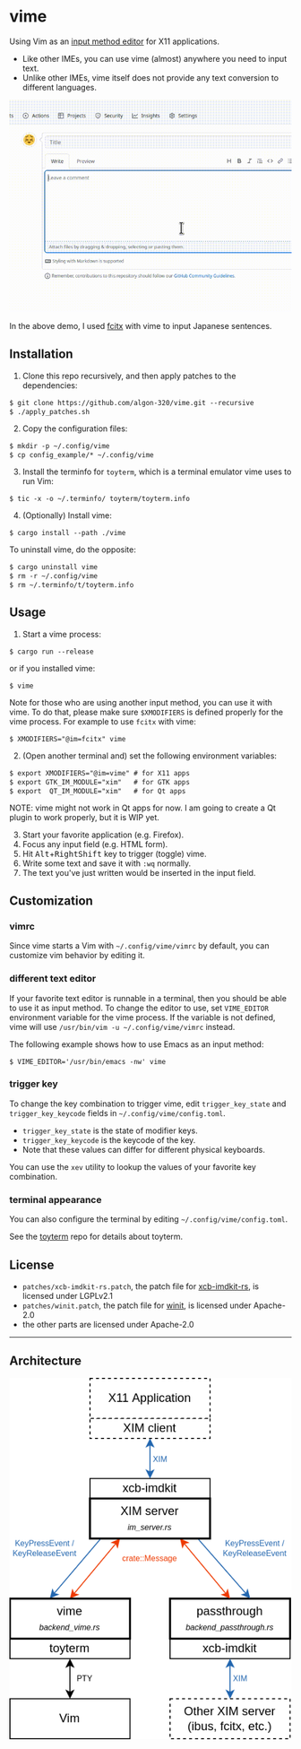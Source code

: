 # vime

Using Vim as an [input method editor](https://en.wikipedia.org/wiki/Input_method) for X11 applications.

- Like other IMEs, you can use vime (almost) anywhere you need to input text.
- Unlike other IMEs, vime itself does not provide any text conversion to different languages.

![demo](docs/demo.gif)

In the above demo, I used [fcitx](https://github.com/fcitx/fcitx5) with vime to input Japanese sentences.

## Installation

1. Clone this repo recursively, and then apply patches to the dependencies:
```
$ git clone https://github.com/algon-320/vime.git --recursive
$ ./apply_patches.sh
```

2. Copy the configuration files:
```
$ mkdir -p ~/.config/vime
$ cp config_example/* ~/.config/vime
```

3. Install the terminfo for `toyterm`, which is a terminal emulator vime uses to run Vim:
```
$ tic -x -o ~/.terminfo/ toyterm/toyterm.info
```

4. (Optionally) Install vime:
```
$ cargo install --path ./vime
```

To uninstall vime, do the opposite:
```
$ cargo uninstall vime
$ rm -r ~/.config/vime
$ rm ~/.terminfo/t/toyterm.info
```

## Usage

1. Start a vime process:
```
$ cargo run --release
```
or if you installed vime:
```
$ vime
```

Note for those who are using another input method, you can use it with vime.
To do that, please make sure `$XMODIFIERS` is defined properly for the vime process.
For example to use `fcitx` with vime:
```
$ XMODIFIERS="@im=fcitx" vime
```

2. (Open another terminal and) set the following environment variables:
```
$ export XMODIFIERS="@im=vime" # for X11 apps
$ export GTK_IM_MODULE="xim"   # for GTK apps
$ export  QT_IM_MODULE="xim"   # for Qt apps
```

NOTE: vime might not work in Qt apps for now.
I am going to create a Qt plugin to work properly, but it is WIP yet.

3. Start your favorite application (e.g. Firefox).
4. Focus any input field (e.g. HTML form).
5. Hit <kbd>Alt</kbd>+<kbd>RightShift</kbd> key to trigger (toggle) vime.
6. Write some text and save it with `:wq` normally.
7. The text you've just written would be inserted in the input field.

## Customization

### vimrc
Since vime starts a Vim with `~/.config/vime/vimrc` by default,
you can customize vim behavior by editing it.

### different text editor
If your favorite text editor is runnable in a terminal, then you should be able to use it as input method.
To change the editor to use, set `VIME_EDITOR` environment variable for the vime process.
If the variable is not defined, vime will use `/usr/bin/vim -u ~/.config/vime/vimrc` instead.

The following example shows how to use Emacs as an input method:
```
$ VIME_EDITOR='/usr/bin/emacs -nw' vime
```

### trigger key
To change the key combination to trigger vime, edit `trigger_key_state` and `trigger_key_keycode` fields in `~/.config/vime/config.toml`.
- `trigger_key_state` is the state of modifier keys.
- `trigger_key_keycode` is the keycode of the key.
- Note that these values can differ for different physical keyboards.

You can use the `xev` utility to lookup the values of your favorite key combination.

### terminal appearance
You can also configure the terminal by editing `~/.config/vime/config.toml`.

See the [toyterm](https://github.com/algon-320/toyterm) repo for details about toyterm.


## License

- `patches/xcb-imdkit-rs.patch`, the patch file for [xcb-imdkit-rs](https://github.com/H-M-H/xcb-imdkit-rs), is licensed under LGPLv2.1
- `patches/winit.patch`, the patch file for [winit](https://github.com/rust-windowing/winit), is licensed under Apache-2.0
- the other parts are licensed under Apache-2.0

----

## Architecture

![architecture](docs/architecture.png)

